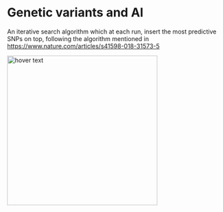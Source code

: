 # Genetic variants and AI
An iterative search algorithm which at each run, insert the most predictive SNPs on top, following the algorithm mentioned in https://www.nature.com/articles/s41598-018-31573-5
<br>
<p align="left">
  <img src="https://media.springernature.com/full/springer-static/image/art%3A10.1038%2Fs41598-018-31573-5/MediaObjects/41598_2018_31573_Figa_HTML.png" width="350" title="hover text">
</p>
